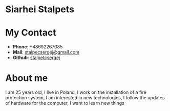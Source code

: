 # Siarhei Stalpets
# My Contact
- **Phone**: +48692267085
- **Mail**: [stalpecsergej@gmail.com](адрес "stalpecsergej@gmail.com")
- **Github**: [stalpetcsergej](адрес "https://github.com/stalpetcsergej")
# About me
I am 25 years old, I live in Poland, I work on the installation of a fire protection system, I am interested in new technologies, I follow the updates of hardware for the computer, I want to learn new things